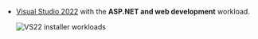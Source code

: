 
* [Visual Studio 2022](https://visualstudio.microsoft.com/downloads/) with the **ASP.NET and web development** workload.

  ![VS22 installer workloads](~/tutorials/min-web-api/_static/asp-net-web-dev.png)
